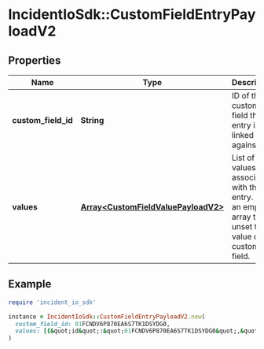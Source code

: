 # IncidentIoSdk::CustomFieldEntryPayloadV2

## Properties

| Name | Type | Description | Notes |
| ---- | ---- | ----------- | ----- |
| **custom_field_id** | **String** | ID of the custom field this entry is linked against |  |
| **values** | [**Array&lt;CustomFieldValuePayloadV2&gt;**](CustomFieldValuePayloadV2.md) | List of values to associate with this entry. Use an empty array to unset the value of the custom field. |  |

## Example

```ruby
require 'incident_io_sdk'

instance = IncidentIoSdk::CustomFieldEntryPayloadV2.new(
  custom_field_id: 01FCNDV6P870EA6S7TK1DSYDG0,
  values: [{&quot;id&quot;:&quot;01FCNDV6P870EA6S7TK1DSYDG0&quot;,&quot;value_catalog_entry_id&quot;:&quot;01FCNDV6P870EA6S7TK1DSYDG0&quot;,&quot;value_link&quot;:&quot;https://google.com/&quot;,&quot;value_numeric&quot;:&quot;123.456&quot;,&quot;value_option_id&quot;:&quot;01FCNDV6P870EA6S7TK1DSYDG0&quot;,&quot;value_text&quot;:&quot;This is my text field, I hope you like it&quot;,&quot;value_timestamp&quot;:&quot;&quot;}]
)
```

